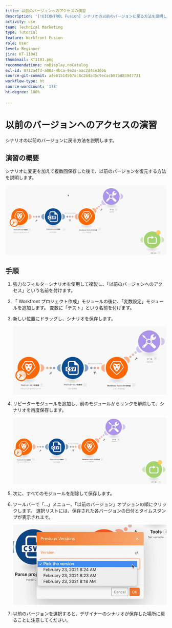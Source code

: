 ```yaml
---
title: 以前のバージョンへのアクセスの演習
description: '[!UICONTROL Fusion] シナリオの以前のバージョンに戻る方法を説明します。'
activity: use
team: Technical Marketing
type: Tutorial
feature: Workfront Fusion
role: User
level: Beginner
jira: KT-11041
thumbnail: KT1101.png
recommendations: noDisplay,noCatalog
exl-id: 8712a4fd-a00a-4bca-9e2a-aac2d4ce3666
source-git-commit: a4e61514567ac8c2b4ad5c9ecacb87bd83947731
workflow-type: ht
source-wordcount: '178'
ht-degree: 100%

---
```


# 以前のバージョンへのアクセスの演習

シナリオの以前のバージョンに戻る方法を説明します。

## 演習の概要

シナリオに変更を加えて複数回保存した後で、以前のバージョンを復元する方法を説明します。

![以前のバージョンへのアクセスの画像 1](../12-exercises/assets/accessing-previous-versions-walkthrough-1.png)

## 手順

1. 強力なフィルターシナリオを使用して複製し、「以前のバージョンへのアクセス」という名前を付けます。
1. 「 Workfront プロジェクト作成」モジュールの後に、「変数設定」モジュールを追加します。 変数に「テスト」という名前を付けます。
1. 新しい位置にドラッグし、シナリオを保存します。

   ![以前のバージョンへのアクセスの画像 2](../12-exercises/assets/accessing-previous-versions-walkthrough-2.png)

1. リピーターモジュールを追加し、前のモジュールからリンクを解除して、シナリオを再度保存します。

   ![以前のバージョンへのアクセスの画像 3](../12-exercises/assets/accessing-previous-versions-walkthrough-3.png)

1. 次に、すべてのモジュールを削除して保存します。
1. ツールバーで「...」メニュー、「以前のバージョン」オプションの順にクリックします。 選択リストには、保存された各バージョンの日付とタイムスタンプが表示されます。

   ![以前のバージョンへのアクセスの画像 4](../12-exercises/assets/accessing-previous-versions-walkthrough-4.png)

1. 以前のバージョンを選択すると、デザイナーのシナリオが保存した場所に戻ることに注意してください。
